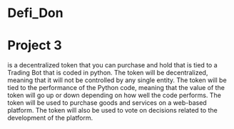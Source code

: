 # Defi_Don
# Project 3 
is a decentralized token that you can purchase and hold that is tied to a Trading Bot that is coded in python.
The token will be decentralized, meaning that it will not be controlled by any single entity.
The token will be tied to the performance of the Python code, meaning that the value of the token will go up or down depending on how well the code performs.
The token will be used to purchase goods and services on a web-based platform.
The token will also be used to vote on decisions related to the development of the platform.
